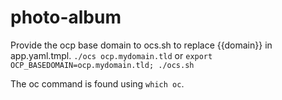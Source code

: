 # photo-album

Provide the ocp base domain to ocs.sh to replace {{domain}} in app.yaml.tmpl.
`./ocs ocp.mydomain.tld`
or
`export OCP_BASEDOMAIN=ocp.mydomain.tld; ./ocs.sh`

The oc command is found using `which oc`.
